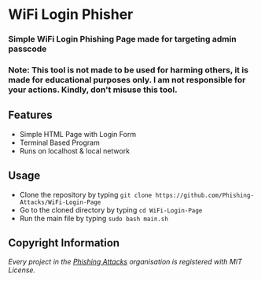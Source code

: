 # WiFi Login Phisher
### Simple WiFi Login Phishing Page made for targeting  admin passcode

### Note: This tool is not made to be used for harming others, it is made for educational purposes only. I am not responsible for your actions. Kindly, don't misuse this tool.

## Features

 - Simple HTML Page with Login Form
 - Terminal Based Program
 - Runs on localhost & local network
 
## Usage
 - Clone the repository by typing `git clone https://github.com/Phishing-Attacks/WiFi-Login-Page`
 - Go to the cloned directory by typing `cd WiFi-Login-Page`
 - Run the main file by typing `sudo bash main.sh`

## Copyright Information
*Every project in the [Phishing Attacks](https://github.com/Phishing-Attacks) organisation is registered with MIT License.*



